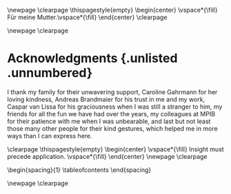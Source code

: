 \newpage
\clearpage
\thispagestyle{empty}
\begin{center}
\vspace*{\fill}
Für meine Mutter.\vspace*{\fill}
\end{center}
\clearpage

\newpage
\clearpage
# Acknowledgments {.unlisted .unnumbered}

I thank my family for their unwavering support, Caroline Gahrmann for her loving kindness, Andreas Brandmaier for his trust in me and my work, Caspar van Lissa for his graciousness when I was still a stranger to him, my friends for all the fun we have had over the years, my colleagues at MPIB for their patience with me when I was unbearable, and last but not least those many other people for their kind gestures, which helped me in more ways than I can express here.

\clearpage
\thispagestyle{empty}
\begin{center}
\vspace*{\fill}
Insight must precede application.
\vspace*{\fill}
\end{center}
\newpage
\clearpage

\begin{spacing}{1}
\tableofcontents
\end{spacing}

\newpage
\clearpage
